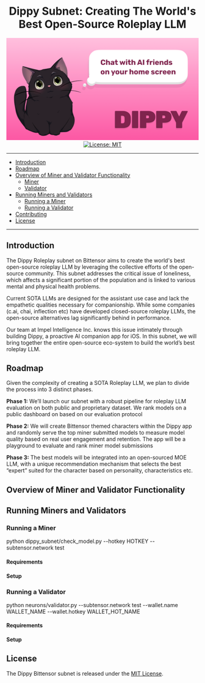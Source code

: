 <div align="center">

# Dippy Subnet: Creating The World's Best Open-Source Roleplay LLM <!-- omit in toc -->
[![DIPPY](/Dippy.png)](https://dippy.ai)
[![License: MIT](https://img.shields.io/badge/License-MIT-yellow.svg)](https://opensource.org/licenses/MIT) 

---

</div>

- [Introduction](#introduction)
- [Roadmap](#roadmap)
- [Overview of Miner and Validator Functionality](#overview-of-miner-and-validator-functionality)
  - [Miner](#miner)
  - [Validator](#validator)
- [Running Miners and Validators](#running-miners-and-validators)
  - [Running a Miner](#running-a-miner)
  - [Running a Validator](#running-a-validator)
- [Contributing](#contributing)
- [License](#license)

---

## Introduction

The Dippy Roleplay subnet on Bittensor aims to create the world's best open-source roleplay LLM by leveraging the collective efforts of the open-source community. This subnet addresses the critical issue of loneliness, which affects a significant portion of the population and is linked to various mental and physical health problems. 

Current SOTA LLMs are designed for the assistant use case and lack the empathetic qualities necessary for companionship. While some companies (c.ai, chai, inflection etc) have developed closed-source roleplay LLMs, the open-source alternatives lag significantly behind in performance. 

Our team at Impel Intelligence Inc. knows this issue intimately through building Dippy, a proactive AI companion app for iOS.  In this subnet, we will bring together the entire open-source eco-system to build the world’s best roleplay LLM.

## Roadmap

Given the complexity of creating a SOTA Roleplay LLM, we plan to divide the process into 3 distinct phases.

**Phase 1:** 
We’ll launch our subnet with a robust pipeline for roleplay LLM evaluation on both public and proprietary dataset. 
We rank models on a public dashboard on based on our evaluation protocol

**Phase 2:** 
We will create Bittensor themed characters within the Dippy app and randomly serve the top miner submitted models to measure model quality based on real user engagement and retention. 
The app will be a playground to evaluate and rank miner model submissions

**Phase 3:** 
The best models will be integrated into an open-sourced MOE LLM, with a unique recommendation mechanism that selects the best “expert” suited for the character based on personality, characteristics etc.

## Overview of Miner and Validator Functionality



## Running Miners and Validators
### Running a Miner
python dippy_subnet/check_model.py --hotkey HOTKEY --subtensor.network test 
#### Requirements

#### Setup

### Running a Validator
python neurons/validator.py --subtensor.network test --wallet.name WALLET_NAME --wallet.hotkey WALLET_HOT_NAME
#### Requirements

#### Setup


## License

The Dippy Bittensor subnet is released under the [MIT License](./LICENSE).
